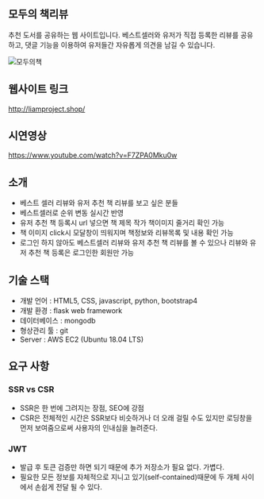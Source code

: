 ## 모두의 책리뷰
추천 도서를 공유하는 웹 사이트입니다.
베스트셀러와 유저가 직접 등록한 리뷰를 공유하고, 댓글 기능을 이용하여 유저들간 자유롭게 의견을 남길 수 있습니다.  

![모두의책](https://user-images.githubusercontent.com/78454645/140516769-f59631bd-55d0-4e6a-bb13-696f7eaeabeb.png)

## 웹사이트 링크
http://liamproject.shop/

## 시연영상
https://www.youtube.com/watch?v=F7ZPA0Mku0w


## 소개
- 베스트 셀러 리뷰와 유저 추천 책 리뷰를 보고 싶은 분들
- 베스트셀러로 순위 변동 실시간 반영
- 유저 추천 책 등록시 url 넣으면 책 제목 작가 책이미지 줄거리 확인 가능
- 책 이미지 click시 모달창이 띄워지며 책정보와 리뷰목록 및 내용 확인 가능
- 로그인 하지 않아도 베스트셀러 리뷰와 유저 추천 책 리뷰를 볼 수 있으나 리뷰와 유저 추천 책 등록은 로그인한 회원만 가능

## 기술 스택
- 개발 언어 : HTML5, CSS, javascript, python, bootstrap4
- 개발 환경 : flask web framework
- 데이터베이스 : mongodb
- 형상관리 툴 : git
- Server : AWS EC2 (Ubuntu 18.04 LTS) 


## 요구 사항
### SSR vs CSR
- SSR은 한 번에 그려지는 장점, SEO에 강점
- CSR은 전체적인 시간은 SSR보다 비슷하거나 더 오래 걸릴 수도 있지만 로딩창을 먼저 보여줌으로써 사용자의 인내심을 늘려준다.

### JWT
- 발급 후 토큰 검증만 하면 되기 때문에 추가 저장소가 필요 없다. 가볍다.
- 필요한 모든 정보를 자체적으로 지니고 있기(self-contained)때문에 두 개체 사이에서 손쉽게 전달 될 수 있다.

